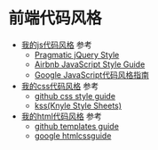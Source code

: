 # 前端代码风格
* [我的js代码风格](https://github.com/iamjoel/front-end-resource/blob/master/coding-style/javascript-style.md) 参考
	* [Pragmatic jQuery Style](https://github.com/modulejs/pragmatic-jquery/blob/master/README.md)
	* [Airbnb JavaScript Style Guide](https://github.com/airbnb/javascript)
	* [Google JavaScript代码风格指南](http://chajn.org/jsguide/javascriptguide.html)
* [我的css代码风格](https://github.com/iamjoel/front-end-resource/blob/master/coding-style/css-style.md) 参考
	* [github css style guide](https://github.com/styleguide/css)
	* [kss(Knyle Style Sheets)](https://github.com/kneath/kss)
* [我的html代码风格](https://github.com/iamjoel/front-end-resource/blob/master/coding-style/html-style.md) 参考
	* [github templates guide](https://github.com/styleguide/templates)
	* [google htmlcssguide](http://google-styleguide.googlecode.com/svn/trunk/htmlcssguide.xml)

